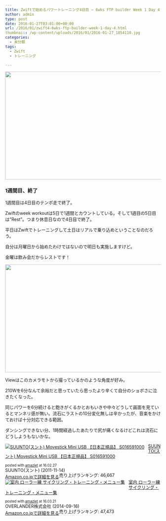 ```yaml
---
title: Zwiftで始めるパワートレーニング4日目 – 6wks FTP builder Week 1 Day 4
author: admin
type: post
date: 2016-01-27T03:01:00+00:00
url: /2016/01/zwift4-6wks-ftp-builder-week-1-day-4.html
thumbnai:: /wp-content/uploads/2016/01/2016-01-27_1854110.jpg
categories:
  - 未分類
tags:
  - Zwift
  - トレーニング

---
```

<div class="separator" style="clear: both; text-align: center;">
  <img border="0" height="348" src="https://blog.gensobunya.net/wp-content/uploads/2016/01/2016-01-27_1854110.jpg" width="640" />
</div>

### 1週間目、終了

1週間目は4日目のテンポ走で終了。

Zwiftのweek workoutは5日で1週間とカウントしている。そして1週目の5日目は&#8221;Rest&#8221;。つまり休息日なので4日目で終了。

平日はZwiftでトレーニングして土日はリアルで乗り込めということなのだろう。

自分は月曜日から始めたわけではないので明日も実施しますけど。

金曜は飲み会だからレストです！

<div class="separator" style="clear: both; text-align: center;">
  <img border="0" height="348" src="https://blog.gensobunya.net/wp-content/uploads/2016/01/2016-01-27_1903322.jpg" width="640" />
</div>

Viewはこのカメラモトから撮っているかのような角度が好み。

210Wを6分なんて余裕だと思っていたら思ったより辛くて自分のショボさに泣きたくなった。

同じパワーを6分続けると飽きがくるかとおもいきや中々どうして画面を見ているとマンネリ感が無い。流石にラストの10分変化無しは辛かったが、音楽をかけておけば十分対応できる範囲。

ダンシングできない分、1時間経過したあたりで尻が痛くなるけどこれは流石にどうしようもないかな。

<div class="amazlet-box" style="margin-bottom:0px;">
  <div class="amazlet-image" style="float:left;margin:0px 12px 1px 0px;">
    <a href="http://www.amazon.co.jp/exec/obidos/ASIN/B0050GL5GM/gensobunya-22/ref=nosim/" name="amazletlink" target="_blank"><img src="https://images-fe.ssl-images-amazon.com/images/I/41MImoh-wkL._SL160_.jpg" alt="SUUNTO(スント) Movestick Mini USB 【日本正規品】 S016591000" style="border: none;" /></a>
  </div>

  <div class="amazlet-info" style="line-height:120%; margin-bottom: 10px">
    <div class="amazlet-name" style="margin-bottom:10px;line-height:120%">
<a href="http://www.amazon.co.jp/exec/obidos/ASIN/B0050GL5GM/gensobunya-22/ref=nosim/" name="amazletlink" target="_blank">SUUNTO(スント) Movestick Mini USB 【日本正規品】 S016591000</a></p>

<div class="amazlet-powered-date" style="font-size:80%;margin-top:5px;line-height:120%">
  posted with <a href="http://www.amazlet.com/" title="amazlet" target="_blank">amazlet</a> at 16.02.27
</div>


<div class="amazlet-detail">
SUUNTO(スント) (2011-11-14)<br />売り上げランキング: 46,667


<div class="amazlet-sub-info" style="float: left;">
<div class="amazlet-link" style="margin-top: 5px">
  <a href="http://www.amazon.co.jp/exec/obidos/ASIN/B0050GL5GM/gensobunya-22/ref=nosim/" name="amazletlink" target="_blank">Amazon.co.jpで詳細を見る</a>
</div>

  </div>

  <div class="amazlet-footer" style="clear: left">
  </div>
</div>

<div class="amazlet-box" style="margin-bottom:0px;">
  <div class="amazlet-image" style="float:left;margin:0px 12px 1px 0px;">
    <a href="http://www.amazon.co.jp/exec/obidos/ASIN/B00NOAMO48/gensobunya-22/ref=nosim/" name="amazletlink" target="_blank"><img src="https://images-fe.ssl-images-amazon.com/images/I/51FHvleN3oL._SL160_.jpg" alt="室内 ローラー練 サイクリング・トレーニング・メニュー集" style="border: none;" /></a>
  </div>

  <div class="amazlet-info" style="line-height:120%; margin-bottom: 10px">
    <div class="amazlet-name" style="margin-bottom:10px;line-height:120%">
<a href="http://www.amazon.co.jp/exec/obidos/ASIN/B00NOAMO48/gensobunya-22/ref=nosim/" name="amazletlink" target="_blank">室内 ローラー練 サイクリング・トレーニング・メニュー集</a></p>

<div class="amazlet-powered-date" style="font-size:80%;margin-top:5px;line-height:120%">
  posted with <a href="http://www.amazlet.com/" title="amazlet" target="_blank">amazlet</a> at 16.03.21
</div>


<div class="amazlet-detail">
OVERLANDER株式会社 (2014-09-16)<br />売り上げランキング: 47,473


<div class="amazlet-sub-info" style="float: left;">
<div class="amazlet-link" style="margin-top: 5px">
  <a href="http://www.amazon.co.jp/exec/obidos/ASIN/B00NOAMO48/gensobunya-22/ref=nosim/" name="amazletlink" target="_blank">Amazon.co.jpで詳細を見る</a>
</div>

  </div>

  <div class="amazlet-footer" style="clear: left">
  </div>
</div>

